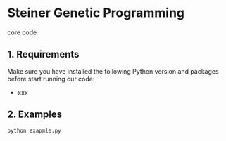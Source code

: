 # Steiner Genetic Programming
core code
## 1. Requirements
Make sure you have installed the following Python version and packages before start running our code:
* xxx
## 2. Examples
`python exapmle.py`

